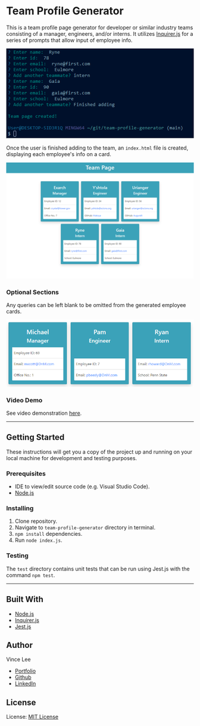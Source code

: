 # Team Profile Generator

This is a team profile page generator for developer or similar industry teams consisting of a manager, engineers, and/or interns. It utilizes [Inquirer.js](https://www.npmjs.com/package/inquirer) for a series of prompts that allow input of employee info.

![Terminal inputs](./images/terminal.png)

Once the user is finished adding to the team, an `index.html` file is created, displaying each employee's info on a card.

![Generated page](./images/team-profile.png)

### Optional Sections

Any queries can be left blank to be omitted from the generated employee cards.

![Omitted details](./images/omissions.png)

### Video Demo

See video demonstration [here](https://drive.google.com/file/d/1Fl8bUa2DnGrOZGK57duejcwkFQkvFrZh/view?usp=sharing).

---

## Getting Started

These instructions will get you a copy of the project up and running on your local machine for development and testing purposes. 

### Prerequisites

* IDE to view/edit source code (e.g. Visual Studio Code).
* [Node.js](https://nodejs.org/en/)

### Installing

1. Clone repository.
1. Navigate to `team-profile-generator` directory in terminal.
1. `npm install` dependencies.
1. Run `node index.js`.

### Testing

The `test` directory contains unit tests that can be run using Jest.js with the command `npm test`.

---

## Built With

* [Node.js](https://nodejs.org/en/)
* [Inquirer.js](https://www.npmjs.com/package/inquirer)
* [Jest.js](https://jestjs.io/)

## Author

Vince Lee
- [Portfolio](https://starryblue7.github.io/portfolio-ii/)
- [Github](https://github.com/StarryBlue7)
- [LinkedIn](https://www.linkedin.com/in/vince-lee/)

## License

License: [MIT License](https://vince-lee.mit-license.org/)